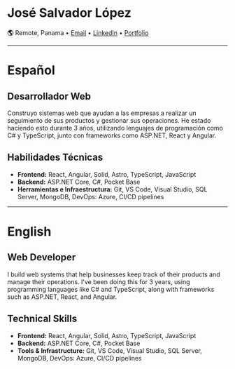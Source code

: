 # José Salvador López

**🌎** Remote, Panama
• [Email](mailto:jslquintero@gmail.com) • [LinkedIn](https://linkedin.com/in/jslquintero) •  [Portfolio](https://portfolio-jos-lpezs-projects.vercel.app/)  

---

# Español

## Desarrollador Web

Construyo sistemas web que ayudan a las empresas a realizar un seguimiento de sus productos y gestionar sus operaciones. He estado haciendo esto durante 3 años, utilizando lenguajes de programación como C# y TypeScript, junto con frameworks como ASP.NET, React y Angular.

## Habilidades Técnicas

- **Frontend:** React, Angular, Solid, Astro, TypeScript, JavaScript
- **Backend:** ASP.NET Core, C#, Pocket Base
- **Herramientas e Infraestructura:** Git, VS Code, Visual Studio, SQL Server, MongoDB, DevOps: Azure, CI/CD pipelines

---

# English

## Web Developer

I build web systems that help businesses keep track of their products and manage their operations. I've been doing this for 3 years, using programming languages like C# and TypeScript, along with frameworks such as ASP.NET, React, and Angular.

## Technical Skills

- **Frontend:** React, Angular, Solid, Astro, TypeScript, JavaScript
- **Backend:** ASP.NET Core, C#, Pocket Base
- **Tools & Infrastructure:** Git, VS Code, Visual Studio, SQL Server, MongoDB, DevOps: Azure, CI/CD pipelines
